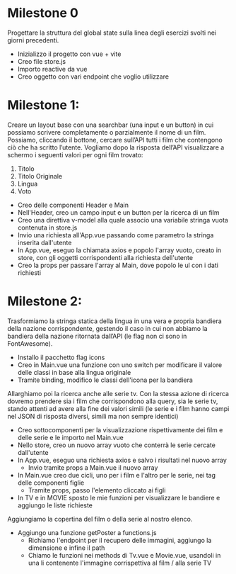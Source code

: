 # Milestone 0
Progettare la struttura del global state sulla linea degli esercizi svolti nei giorni precedenti.
- Inizializzo il progetto con vue + vite
- Creo file store.js
- Importo reactive da vue
- Creo oggetto con vari endpoint che voglio utilizzare

# Milestone 1:
Creare un layout base con una searchbar (una input e un button) in cui possiamo scrivere completamente o parzialmente il nome di un film. Possiamo, cliccando il
bottone, cercare sull’API tutti i film che contengono ciò che ha scritto l’utente. Vogliamo dopo la risposta dell’API visualizzare a schermo i seguenti valori per ogni
film trovato:
1. Titolo
2. Titolo Originale
3. Lingua
4. Voto

- Creo delle componenti Header e Main
- Nell'Header, creo un campo input e un button per la ricerca di un film
- Creo una direttiva v-model alla quale associo una variabile stringa vuota contenuta in store.js
- Invio una richiesta all'App.vue passando come parametro la stringa inserita dall'utente
- In App.vue, eseguo la chiamata axios e popolo l'array vuoto, creato in store, con gli oggetti corrispondenti alla richiesta dell'utente
- Creo la props per passare l'array al Main, dove popolo le ul con i dati richiesti

# Milestone 2:
Trasformiamo la stringa statica della lingua in una vera e propria bandiera della nazione corrispondente, gestendo il caso in cui non abbiamo la bandiera della nazione ritornata dall’API (le flag non ci sono in FontAwesome).

- Installo il pacchetto flag icons
- Creo in Main.vue una funzione con uno switch per modificare il valore delle classi in base alla lingua originale
- Tramite binding, modifico le classi dell'icona per la bandiera

Allarghiamo poi la ricerca anche alle serie tv. Con la stessa azione di ricerca dovremo prendere sia i film che corrispondono alla query, sia le serie tv, stando attenti ad avere alla fine dei valori simili (le serie e i film hanno campi nel JSON di risposta diversi, simili ma non sempre identici)

- Creo sottocomponenti per la visualizzazione rispettivamente dei film e delle serie e le importo nel Main.vue
- Nello store, creo un nuovo array vuoto che conterrà le serie cercate dall'utente
- In App.vue, eseguo una richiesta axios e salvo i risultati nel nuovo array
    - Invio tramite props a Main.vue il nuovo array
- In Main.vue creo due cicli, uno per i film e l'altro per le serie, nei tag delle componenti figlie
    - Tramite props, passo l'elemento cliccato ai figli
- In TV e in MOVIE sposto le mie funzioni per visualizzare le bandiere e aggiungo le liste richieste

Aggiungiamo la copertina del film o della serie al nostro elenco.

- Aggiungo una funzione getPoster a functions.js
    - Richiamo l'endpoint per il recupero delle immagini, aggiungo la dimensione e infine il path
    - Chiamo le funzioni nei methods di Tv.vue e Movie.vue, usandoli in una li contenente l'immagine corrispettiva al film / alla serie TV